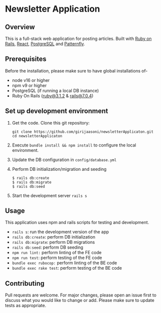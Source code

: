 # Newsletter Application
 
## Overview

This is a full-stack web application for posting articles. Built with [Ruby on Rails](https://rubyonrails.org/), [React](https://reactjs.org/), [PostgreSQL](https://www.postgresql.org/) and [Patternfly](https://www.patternfly.org/v4/).

## Prerequisites

Before the installation, please make sure to have global installations of-

- node v16 or higher
- npm v9 or higher
- PostgreSQL (if running a local DB instance)
- Ruby On Rails (ruby@3.1.2 & rails@7.0.4)

## Set up development environment

1. Get the code. Clone this git repository:

    ```
    git clone https://github.com/girijaasoni/newsletterApplicaton.git
    cd newsletterApplicaton
    ```

2. Execute `bundle install && npm install` to configure the local environment.
3. Update the DB configuration in `config/database.yml`
4. Perform DB initialization/migration and seeding

    ```
    $ rails db:create
    $ rails db:migrate
    $ rails db:seed
    ```

5. Start the development server `rails s`

## Usage

This application uses npm and rails scripts for testing and development.

- `rails s`: run the development version of the app
- `rails db:create`: perform DB initialization
- `rails db:migrate`: perform DB migrations
- `rails db:seed`: perform DB seeding
- `npm run lint:` perform linting of the FE code
- `npm run test`: perform testing of the FE code
- `bundle exec rubocop:` perform linting of the BE code
- `bundle exec rake test`: perform testing of the BE code

## Contributing

Pull requests are welcome. For major changes, please open an issue first to discuss what you would like to change or add. Please make sure to update tests as appropriate.
